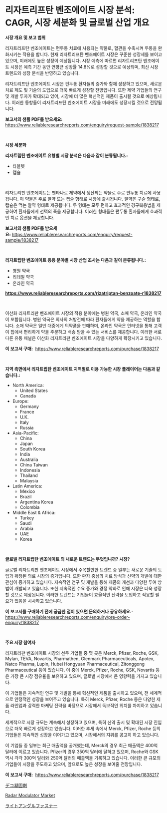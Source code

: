 <p><h1>리자트리프탄 벤조에이트 시장 분석: CAGR, 시장 세분화 및 글로벌 산업 개요</h1></p><p><strong>시장 개요 및 보고 범위</strong></p>
<p><p>리자트리프탄 벤조에이트는 편두통 치료에 사용되는 약물로, 혈관을 수축시켜 두통을 완화시키는 작용을 합니다. 현재 리자트리프탄 벤조에이트 시장은 꾸준한 성장세를 보이고 있으며, 미래에도 높은 성장이 예상됩니다. 시장 예측에 따르면 리자트리프탄 벤조에이트 시장은 예측 기간 동안 연평균 성장률 14.8%로 성장할 것으로 예상되며, 최신 시장 트렌드와 성장 분석을 반영하고 있습니다. </p><p>리자트리프탄 벤조에이트 시장은 편두통 환자들의 증가와 함께 성장하고 있으며, 새로운 치료 제도 및 기술의 도입으로 더욱 빠르게 성장할 전망입니다. 또한 제약 기업들의 연구 및 개발 투자가 확대되고 있어, 시장에 더 많은 혁신적인 제품이 출시될 것으로 예상됩니다. 이러한 동향들이 리자트리프탄 벤조에이트 시장을 미래에도 성장시킬 것으로 전망됩니다.</p></p>
<p><strong>보고서의 샘플 PDF를 받으세요:</strong> <a href="https://www.reliableresearchreports.com/enquiry/request-sample/1838217">https://www.reliableresearchreports.com/enquiry/request-sample/1838217</a></p>
<p>&nbsp;</p>
<p><strong>시장 세분화</strong></p>
<p><strong>리자트립탄 벤조에이트 유형별 시장 분석은 다음과 같이 분류됩니다.:</strong></p>
<p><ul><li>타블렛</li><li>캡슐</li></ul></p>
<p>&nbsp;</p>
<p><p>리자트리판 벤조에이트는 펜타나르 제약에서 생산되는 약물로 주로 편두통 치료에 사용됩니다. 이 약물은 주로 알약 또는 캡슐 형태로 시장에 출시됩니다. 알약은 구술 형태로, 캡슐은 먹는 알약 형태로 제공됩니다. 두 형태는 모두 편하고 효과적인 경구복용법을 제공하여 환자들에게 선택의 폭을 제공합니다. 이러한 형태들은 편두통 환자들에게 효과적인 치료 옵션을 제공합니다.</p></p>
<p><strong>보고서의 샘플 PDF를 받으세요:</strong>&nbsp;<a href="https://www.reliableresearchreports.com/enquiry/request-sample/1838217">https://www.reliableresearchreports.com/enquiry/request-sample/1838217</a></p>
<p>&nbsp;</p>
<p><strong> 리자트립탄 벤조에이트 응용 분야별 시장 산업 조사는 다음과 같이 분류됩니다.:</strong></p>
<p><ul><li>병원 약국</li><li>리테일 약국</li><li>온라인 약국</li></ul></p>
<p><strong><a href="https://www.reliableresearchreports.com/rizatriptan-benzoate-r1838217">https://www.reliableresearchreports.com/rizatriptan-benzoate-r1838217</a></strong></p>
<p>&nbsp;</p>
<p><p>이산화 리자트리판 벤조에이트 시장의 적용 분야에는 병원 약국, 소매 약국, 온라인 약국이 포함됩니다. 병원 약국은 의사의 처방전에 따라 환자들에게 약을 제공하는 역할을 합니다. 소매 약국은 일반 대중에게 의약품을 판매하며, 온라인 약국은 인터넷을 통해 고객이 집에서 편리하게 약을 주문하고 배송 받을 수 있는 서비스를 제공합니다. 이러한 서로 다른 유통 채널은 이산화 리자트리판 벤조에이트 시장을 다양하게 확장시키고 있습니다.</p></p>
<p><strong>이 보고서 구매:</strong>&nbsp; <a href="https://www.reliableresearchreports.com/purchase/1838217">https://www.reliableresearchreports.com/purchase/1838217</a></p>
<p>&nbsp;</p>
<p><strong>지역 측면에서 리자트립탄 벤조에이트 지역별로 이용 가능한 시장 플레이어는 다음과 같습니다.:</strong></p>
<p><ul>
    <li>
        North America:
        <ul>
            <li>United States</li>
            <li>Canada</li>
        </ul>
    </li>
    <li>
        Europe:
        <ul>
            <li>Germany</li>
            <li>France</li>
            <li>U.K.</li>
            <li>Italy</li>
            <li>Russia</li>
        </ul>
    </li>
    <li>
        Asia-Pacific:
        <ul>
            <li>China</li>
            <li>Japan</li>
            <li>South Korea</li>
            <li>India</li>
            <li>Australia</li>
            <li>China Taiwan</li>
            <li>Indonesia</li>
            <li>Thailand</li>
            <li>Malaysia</li>
        </ul>
    </li>
    <li>
        Latin America:
        <ul>
            <li>Mexico</li>
            <li>Brazil</li>
            <li>Argentina Korea</li>
            <li>Colombia</li>
        </ul>
    </li>
    <li>
        Middle East & Africa:
        <ul>
            <li>Turkey</li>
            <li>Saudi</li>
            <li>Arabia</li>
            <li>UAE</li>
            <li>Korea</li>
        </ul>
    </li>
    </ul></p>
<p>&nbsp;</p>
<p><strong>글로벌 리자트립탄 벤조에이트 의 새로운 트렌드는 무엇입니까? 시장?</strong></p>
<p><p>글로벌 리자트리판 벤조에이트 시장에서 주목할만한 트렌드 중 일부는 새로운 기술의 도입과 확장된 의료 시장의 증가입니다. 또한 환자 중심의 치료 방식과 신약의 개발에 대한 관심이 증가하고 있습니다. 지속적인 연구 및 개발을 통해 제품의 개선과 다양한 투여 방법이 개발되고 있습니다. 또한 지속적인 수요 증가와 경쟁 악화로 인해 시장은 더욱 성장할 것으로 예상됩니다. 이러한 트렌드는 기업들이 효율적인 전략을 도입하고 적응할 필요가 있음을 시사하고 있습니다.</p></p>
<p><strong>이 보고서를 구매하기 전에 궁금한 점이 있으면 문의하거나 공유하세요.</strong>- <a href="https://www.reliableresearchreports.com/enquiry/pre-order-enquiry/1838217">https://www.reliableresearchreports.com/enquiry/pre-order-enquiry/1838217</a></p>
<p>&nbsp;</p>
<p><strong>주요 시장 참여자</strong></p>
<p><p>리자트리판 벤조에이트 시장의 선두 기업들 중 몇 곳은 Merck, Pfizer, Roche, GSK, Mylan, TEVA, Novartis, Pharmathen, Glenmark Pharmaceuticals, Apotex, Natco Pharma, Lupin, Hubei Hongyuan Pharmaceutical, Zitonggong Pharmaceutical 등이 있습니다. 이 중에 Merck, Pfizer, Roche, GSK, Novartis 등은 가장 큰 시장 점유율을 보유하고 있으며, 글로벌 시장에서 큰 영향력을 가지고 있습니다. </p><p>이 기업들은 지속적인 연구 및 개발을 통해 혁신적인 제품을 출시하고 있으며, 전 세계적으로 안정적인 성장을 보여주고 있습니다. 특히 Merck, Pfizer, Roche 등은 다양한 제품 라인업과 강력한 마케팅 전략을 바탕으로 시장에서 독보적인 위치를 차지하고 있습니다.</p><p>세계적으로 시장 규모는 계속해서 성장하고 있으며, 특히 신약 출시 및 확대된 시장 진입으로 더욱 빠르게 성장하고 있습니다. 이러한 추세 속에서 Merck, Pfizer, Roche 등의 기업들은 지속적인 성장을 이어가고 있으며, 시장에서의 지위를 공고히 하고 있습니다.</p><p>이 기업들 중 일부는 최근 매출액을 공개했는데, Merck의 경우 최근 매출액은 400억 달러에 이르고 있습니다. Pfizer의 경우 350억 달러에 달하고 있으며, Roche와 GSK 역시 각각 300억 달러와 250억 달러의 매출액을 기록하고 있습니다. 이러한 큰 규모의 기업들이 시장을 주도하고 있으며, 앞으로도 높은 성장을 보여줄 전망입니다.</p></p>
<p><strong>이 보고서 구매:</strong>&nbsp;&nbsp;<a href="https://www.reliableresearchreports.com/purchase/1838217">https://www.reliableresearchreports.com/purchase/1838217</a></p>
<p><p><a href="https://medium.com/@tomienow6767d/2024%E5%B9%B4%E3%81%8B%E3%82%892031%E5%B9%B4%E3%81%BE%E3%81%A7%E3%81%AE%E6%9C%9F%E9%96%93%E3%81%AE%E6%8A%97%E5%87%9D%E5%9B%BA%E5%B8%82%E5%A0%B4%E5%88%86%E6%9E%90%E3%81%A8%E8%A6%8F%E6%A8%A1%E4%BA%88%E6%B8%AC-59575ed151b4">デコ凝固剤</a></p><p><a href="https://silk-columnist-571.notion.site/Radar-Modulator-Market-Trends-and-Market-Analysis-forecasted-for-period-2024-2031-a44909a234e34a65ad85f1cd20ac8bff">Radar Modulator Market</a></p><p><a href="https://medium.com/@samirmayert28/%E5%8F%B3%E8%A7%92%E3%81%AE%E7%95%99%E3%82%81%E5%85%B7%E5%B8%82%E5%A0%B4%E5%88%86%E6%9E%90%E3%81%A82024%E5%B9%B4%E3%81%8B%E3%82%892031%E5%B9%B4%E3%81%BE%E3%81%A7%E3%81%AE%E6%9C%9F%E9%96%93%E3%81%AE%E3%82%B5%E3%82%A4%E3%82%BA%E4%BA%88%E6%B8%AC-abab972b24a2">ライトアングルファスナー</a></p></p>